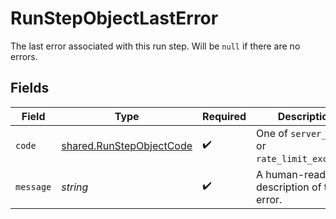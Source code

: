 # RunStepObjectLastError

The last error associated with this run step. Will be `null` if there are no errors.


## Fields

| Field                                                                | Type                                                                 | Required                                                             | Description                                                          |
| -------------------------------------------------------------------- | -------------------------------------------------------------------- | -------------------------------------------------------------------- | -------------------------------------------------------------------- |
| `code`                                                               | [shared.RunStepObjectCode](../../models/shared/runstepobjectcode.md) | :heavy_check_mark:                                                   | One of `server_error` or `rate_limit_exceeded`.                      |
| `message`                                                            | *string*                                                             | :heavy_check_mark:                                                   | A human-readable description of the error.                           |